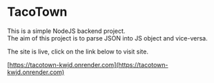 # TacoTown

This is a simple NodeJS backend project.  
The aim of this project is to parse JSON into JS object and vice-versa.

The site is live, click on the link below to visit site.

[https://tacotown-kwjd.onrender.com](https://tacotown-kwjd.onrender.com)
